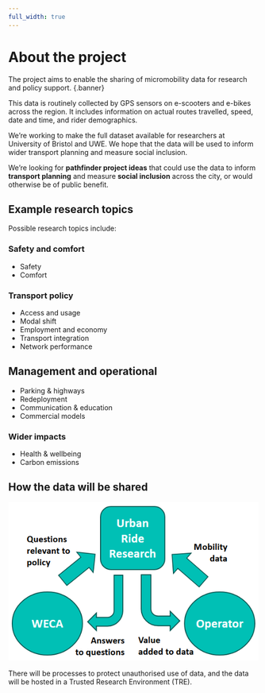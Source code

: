 ```yaml
---
full_width: true
---
```


# About the project

The project aims to enable the sharing of micromobility data for research and policy support.
{.banner}

This data is routinely collected by GPS sensors on e-scooters and e-bikes across the region. It includes information on actual routes travelled, speed, date and time, and rider demographics.

We’re working to make the full dataset available for researchers at University of Bristol and UWE. We hope that the data will be used to inform wider transport planning and measure social inclusion.

We’re looking for **pathfinder project ideas** that could use the data to inform **transport planning** and measure **social inclusion** across the city, or would otherwise be of public benefit.

## Example research topics

Possible research topics include:

### Safety and comfort​

* Safety
* Comfort

### Transport policy

* Access and usage​
* Modal shift​
* Employment and economy​
* Transport integration​
* Network performance​

## Management and operational

* Parking & highways​
* Redeployment​
* Communication & education​
* Commercial models​

### Wider impacts

* Health & wellbeing​
* Carbon emissions​

## How the data will be shared

![Figure showing the anticipated interactions between the Urban Ride Research project, the West of England Combined Authority and the micromobility operator.](images/interactions.png)

There will be processes to protect unauthorised use of data, and the data will be hosted in a Trusted Research Environment (TRE)​.
